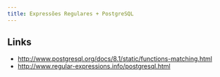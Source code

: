 ```yaml
---
title: Expressões Regulares + PostgreSQL
---
```


## Links

* http://www.postgresql.org/docs/8.1/static/functions-matching.html
* http://www.regular-expressions.info/postgresql.html

